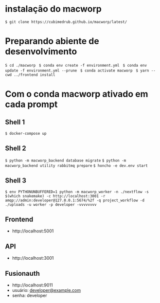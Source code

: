 # instalação do macworp
```
$ git clone https://cubimedrub.github.io/macworp/latest/
  ```
# Preparando abiente de desenvolvimento
  ```S cd ./macworp ```
  ```$ conda env create -f environment.yml ```
  ```$ conda env update -f environment.yml --prune ```
  ```$ conda activate macworp ```
  ```$ yarn --cwd ../frontend install ```

# Com o conda macworp ativado em cada prompt
## Shell 1
  ```$ docker-compose up ```
## Shell 2
  ```$ python -m macworp_backend database migrate```
  ```$ python -m macworp_backend utility rabbitmq prepare```
  ```$ honcho -e dev.env start```
## Shell 3
  ```
$ env PYTHONUNBUFFERED=1 python -m macworp_worker -n ./nextflow -s $(which snakemake) -c http://localhost:3001 -r amqp://admin:developer@127.0.0.1:5674/%2f -q project_workflow -d ./uploads -u worker -p developer -vvvvvvvv
```

## Frontend
  - http://localhost:5001
## API
  - http://localhost:3001	
## Fusionauth
  - http://localhost:9011	
  - usuário: developer@example.com
  - senha: developer
